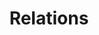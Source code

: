 ---
title: Relations
permalink: /diagrammes-de-paquetages/#relations
nav_order: 3
parent: Diagrammes de paquetages
---